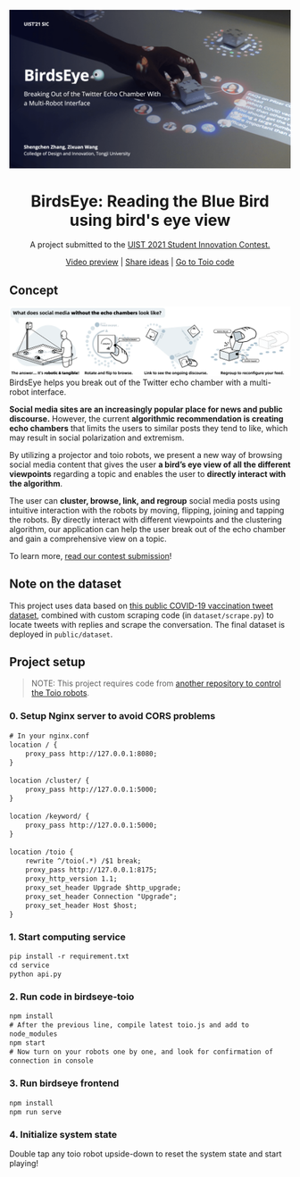 ![BirdsEye by Shengchen Zhang and Zixuan Wang](./assets/cover.png)

<h1 align="center">BirdsEye: Reading the Blue Bird using bird's eye view</h1>
<p align="center">A project submitted to the <a href="https://uist.acm.org/uist2021/cfp.html#sic">UIST 2021 Student Innovation Contest.</p>
<p align="center">
  <a href="https://drive.google.com/file/d/1t6ZZkvQ8wNURpF4umpO3X2qT0VfmAlvU/view">Video preview</a> | <a href="https://github.com/shaunabanana/birdseye/issues">Share ideas</a> | <a href="https://github.com/shaunabanana/birdseye-toio">Go to Toio code</a>
</p>

## Concept
![An image showing rotating, reclustering, and linking robot to read Tweets](./assets/concept.png)
BirdsEye helps you break out of the Twitter echo chamber with a multi-robot interface.

**Social media sites are an increasingly popular place for news and public discourse.** However, the current **algorithmic recommendation is creating echo chambers** that limits the users to similar posts they tend to like, which may result in social polarization and extremism.

By utilizing a projector and toio robots, we present a new way of browsing social media content that gives the user **a bird’s eye view of all the different viewpoints** regarding a topic and enables the user to **directly interact with the algorithm**.

The user can **cluster, browse, link, and regroup** social media posts using intuitive interaction with the robots by moving, flipping, joining and tapping the robots. By directly interact with different viewpoints and the clustering algorithm, our application can help the user break out of the echo chamber and gain a comprehensive view on a topic.

To learn more, [read our contest submission](https://shengchen.design/files/birdseye_uist21_sic.pdf)!

## Note on the dataset
This project uses data based on [this public COVID-19 vaccination tweet dataset](https://www.kaggle.com/gpreda/all-covid19-vaccines-tweets), combined with custom scraping code (in `dataset/scrape.py`) to locate tweets with replies and scrape the conversation. The final dataset is deployed in `public/dataset`.

## Project setup
> NOTE: This project requires code from [another repository to control the Toio robots](https://github.com/shaunabanana/birdseye-toio).

### 0. Setup Nginx server to avoid CORS problems
```
# In your nginx.conf
location / {
    proxy_pass http://127.0.0.1:8080;
}

location /cluster/ {
    proxy_pass http://127.0.0.1:5000;
}

location /keyword/ {
    proxy_pass http://127.0.0.1:5000;
}

location /toio {
    rewrite ^/toio(.*) /$1 break;
    proxy_pass http://127.0.0.1:8175;
    proxy_http_version 1.1;
    proxy_set_header Upgrade $http_upgrade;
    proxy_set_header Connection "Upgrade";
    proxy_set_header Host $host;
}
```

### 1. Start computing service
```
pip install -r requirement.txt
cd service
python api.py
```

### 2. Run code in birdseye-toio
```
npm install
# After the previous line, compile latest toio.js and add to node_modules
npm start
# Now turn on your robots one by one, and look for confirmation of connection in console
```

### 3. Run birdseye frontend
```
npm install
npm run serve
```

### 4. Initialize system state
Double tap any toio robot upside-down to reset the system state and start playing!
